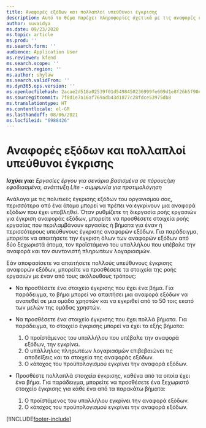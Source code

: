 ```yaml
---
title: Αναφορές εξόδων και πολλαπλοί υπεύθυνοι έγκρισης
description: Αυτό το θέμα παρέχει πληροφορίες σχετικά με τις αναφορές εξόδων που απαιτούν έγκριση από περισσότερα από ένα άτομα.
author: suvaidya
ms.date: 09/23/2020
ms.topic: article
ms.prod: ''
ms.search.form: ''
audience: Application User
ms.reviewer: kfend
ms.search.scope: ''
ms.search.region: ''
ms.author: shylaw
ms.search.validFrom: ''
ms.dyn365.ops.version: ''
ms.openlocfilehash: 2acae2d518a02539f01d5498450236999fe609d1e8f26b5f90e18b986b83cab1
ms.sourcegitcommit: 7f8d1e7a16af769adb43d1877c28fdce53975db8
ms.translationtype: HT
ms.contentlocale: el-GR
ms.lasthandoff: 08/06/2021
ms.locfileid: "6988426"
---
```

# <a name="expense-reports-and-multiple-approvers"></a>Αναφορές εξόδων και πολλαπλοί υπεύθυνοι έγκρισης

_**Ισχύει για:** Εργασίες έργου για σενάρια βασισμένα σε πόρους/μη εφοδιασμένα, ανάπτυξη Lite - συμφωνία για προτιμολόγηση_

Ανάλογα με τις πολιτικές έγκρισης εξόδων του οργανισμού σας, περισσότερα από ένα άτομα μπορεί να πρέπει να εγκρίνουν μια αναφορά εξόδων που έχει υποβληθεί. Όταν ρυθμίζετε τη διεργασία ροής εργασιών για έγκριση αναφοράς εξόδων, μπορείτε να προσθέσετε στοιχεία ροής εργασίας που περιλαμβάνουν εργασίες ή βήματα για έναν ή περισσότερους υπεύθυνους έγκρισης αναφορών εξόδων. Για παράδειγμα, μπορείτε να απαιτήσετε την έγκριση όλων των αναφορών εξόδων από δύο ξεχωριστά άτομα, τον προϊστάμενο του υπαλλήλου που υπέβαλε την αναφορά και τον συντονιστή πληρωτέων λογαριασμών.

Εάν αποφασίσετε να απαιτήσετε πολλούς υπεύθυνους έγκρισης αναφορών εξόδων, μπορείτε να προσθέσετε τα στοιχεία της ροής εργασιών με έναν από τους ακόλουθους τρόπους:

- Να προσθέσετε ένα στοιχείο έγκρισης που έχει ένα βήμα. Για παράδειγμα, το βήμα μπορεί να απαιτήσει μια αναφορά εξόδων να ανατεθεί σε μια ομάδα χρηστών και να εγκριθεί από το 50 τοις εκατό των μελών της ομάδας χρηστών.
- Να προσθέσετε ένα στοιχείο έγκρισης που έχει πολλά βήματα. Για παράδειγμα, το στοιχείο έγκρισης μπορεί να έχει τα εξής βήματα:

    1. Ο προϊστάμενος του υπαλλήλου που υπέβαλε την αναφορά εξόδων, την εγκρίνει.
    2. Ο υπάλληλος πληρωτέων λογαριασμών επιβεβαιώνει τις αποδείξεις και τα στοιχεία της αναφοράς εξόδων.
    3. Ο κάτοχος του προϋπολογισμού εγκρίνει την αναφορά εξόδων.

- Προσθέστε πολλαπλά στοιχεία έγκρισης, καθένα από τα οποία έχει ένα βήμα. Για παράδειγμα, μπορείτε να προσθέσετε ένα ξεχωριστό στοιχείο έγκρισης για κάθε ένα από τα παρακάτω βήματα:

    1. Ο προϊστάμενος του υπαλλήλου εγκρίνει την αναφορά εξόδων.
    2. Ο κάτοχος του προϋπολογισμού εγκρίνει την αναφορά εξόδων.


[!INCLUDE[footer-include](../includes/footer-banner.md)]
